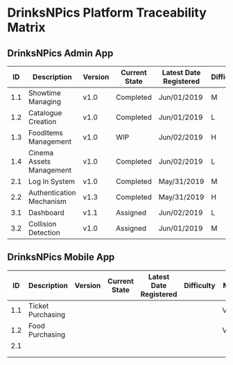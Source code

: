 # DrinksNPics Platform Traceability Matrix

## DrinksNPics Admin App

| ID | Description | Version | Current State | Latest Date Registered | Difficulty | Manager | Priority |
|-----|----------------------------------------------------------|---------|---------------|------------------------|------------|---------|----------|
| 1.1 | Showtime Managing  | v1.0 | Completed | Jun/01/2019 | M | Correa | H |
| 1.2 | Catalogue Creation | v1.0 | Completed | Jun/01/2019 | L | Correa | H |
| 1.3 | FoodItems Management | v1.0 | WIP | Jun/02/2019 | H | Longoria | H |
| 1.4 | Cinema Assets Management | v1.0 | Completed | Jun/02/2019 | L | Correa | H |
| 2.1 | Log In System | v1.0 | Completed | May/31/2019 | M | Longoria | H |
| 2.2 | Authentication Mechanism | v1.3 | Completed | May/31/2019 | H | Longoria | H |
| 3.1 | Dashboard | v1.1 | Assigned | Jun/02/2019 | L | Correa | M |
| 3.2 | Collision Detection | v1.0 | Assigned | Jun/01/2019 | M | Correa | L |

## DrinksNPics Mobile App

| ID | Description | Version | Current State | Latest Date Registered | Difficulty | Manager | Priority |
|-----|----------------------------------------------------------|---------|---------------|------------------------|------------|---------|----------|
| 1.1 | Ticket Purchasing  |  |  |  |  | Villalobos | H |
| 1.2 | Food Purchasing |  |  |  |  | Villalobos | H |
| 2.1 |  |  |  |  |  |  |  |
|  |  |  |  |  |  |  |  |
|  |  |  |  |  |  |  |  |
